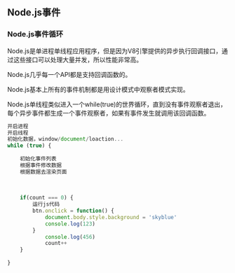 ## Node.js事件

### 		Node.js事件循环

Node.js是单进程单线程应用程序，但是因为V8引擎提供的异步执行回调接口，通过这些接口可以处理大量并发，所以性能非常高。

Node.js几乎每一个API都是支持回调函数的。

Node.js基本上所有的事件机制都是用设计模式中观察者模式实现。

Node.js单线程类似进入一个while(true)的世界循环，直到没有事件观察者退出，每个异步事件都生成一个事件观察者，如果有事件发生就调用该回调函数。



```js
开启进程
开启线程
初始化数据，window/document/loaction...
while (true) {
    
    初始化事件列表
    根据事件修改数据
    根据数据去渲染页面
    
    
    
    if(count === 0) {
        运行js代码
        btn.onclick = function() {
        	document.body.style.background = 'skyblue'
        	console.log(123)
    	}
    		console.log(456)
        	count++
    }
    
}
```





























 